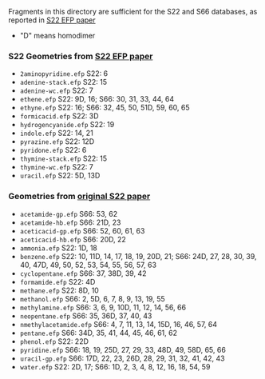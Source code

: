 Fragments in this directory are sufficient for the S22 and S66 databases, as reported in [S22 EFP paper](http://dx.doi.org/10.1021/ct200673a)

* "D" means homodimer

### S22 Geometries from [S22 EFP paper](http://dx.doi.org/10.1039/b600027d)

* `2aminopyridine.efp` S22: 6
* `adenine-stack.efp` S22: 15
* `adenine-wc.efp` S22: 7
* `ethene.efp` S22: 9D, 16; S66: 30, 31, 33, 44, 64
* `ethyne.efp` S22: 16; S66: 32, 45, 50, 51D, 59, 60, 65
* `formicacid.efp` S22: 3D
* `hydrogencyanide.efp` S22: 19
* `indole.efp` S22: 14, 21
* `pyrazine.efp` S22: 12D
* `pyridone.efp` S22: 6
* `thymine-stack.efp` S22: 15
* `thymine-wc.efp` S22: 7
* `uracil.efp` S22: 5D, 13D

### Geometries from [original S22 paper](http://dx.doi.org/10.1021/ct200673a)

* `acetamide-gp.efp` S66: 53, 62
* `acetamide-hb.efp` S66: 21D, 23
* `aceticacid-gp.efp` S66: 52, 60, 61, 63
* `aceticacid-hb.efp` S66: 20D, 22
* `ammonia.efp` S22: 1D, 18
* `benzene.efp` S22: 10, 11D, 14, 17, 18, 19, 20D, 21; S66: 24D, 27, 28, 30, 39, 40, 47D, 49, 50, 52, 53, 54, 55, 56, 57, 63
* `cyclopentane.efp` S66: 37, 38D, 39, 42
* `formamide.efp` S22: 4D
* `methane.efp` S22: 8D, 10
* `methanol.efp` S66: 2, 5D, 6, 7, 8, 9, 13, 19, 55
* `methylamine.efp` S66: 3, 6, 9, 10D, 11, 12, 14, 56, 66
* `neopentane.efp` S66: 35, 36D, 37, 40, 43
* `nmethylacetamide.efp` S66: 4, 7, 11, 13, 14, 15D, 16, 46, 57, 64
* `pentane.efp` S66: 34D, 35, 41, 44, 45, 46, 61, 62
* `phenol.efp` S22: 22D
* `pyridine.efp` S66: 18, 19, 25D, 27, 29, 33, 48D, 49, 58D, 65, 66
* `uracil-gp.efp` S66: 17D, 22, 23, 26D, 28, 29, 31, 32, 41, 42, 43
* `water.efp` S22: 2D, 17; S66: 1D, 2, 3, 4, 8, 12, 16, 18, 54, 59

